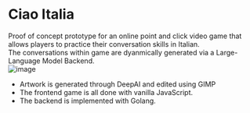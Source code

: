 # Ciao Italia

Proof of concept prototype for an online point and click video game that allows players to practice their conversation skills in Italian.  
The conversations within game are dyanmically generated via a Large-Language Model Backend.  
![image](https://github.com/user-attachments/assets/2f1a8d9e-908e-4663-a69d-ffa17c79b44b)



- Artwork is generated through DeepAI and edited using GIMP
- The frontend game is all done with vanilla JavaScript.
- The backend is implemented with Golang.
